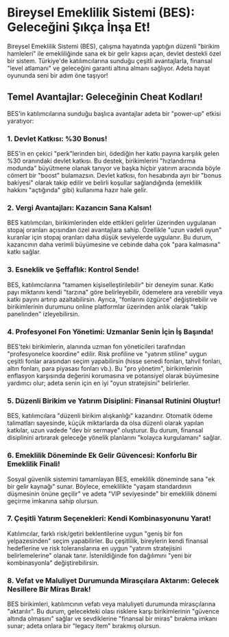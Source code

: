 # Bireysel Emeklilik Sistemi (BES): Geleceğini Şıkça İnşa Et!

Bireysel Emeklilik Sistemi (BES), çalışma hayatında yaptığın düzenli "birikim hamleleri" ile emekliliğinde sana ek bir gelir kapısı açan, devlet destekli özel bir sistem. Türkiye'de katılımcılarına sunduğu çeşitli avantajlarla, finansal "level atlamanı" ve geleceğini garanti altına almanı sağlıyor. Adeta hayat oyununda seni bir adım öne taşıyor!

## Temel Avantajlar: Geleceğinin Cheat Kodları!

BES'in katılımcılarına sunduğu başlıca avantajlar adeta bir "power-up" etkisi yaratıyor:

### 1. Devlet Katkısı: %30 Bonus!

BES'in en çekici "perk"lerinden biri, ödediğin her katkı payına karşılık gelen %30 oranındaki devlet katkısı. Bu destek, birikimlerini "hızlandırma modunda" büyütmene olanak tanıyor ve başka hiçbir yatırım aracında böyle cömert bir "boost" bulamazsın. Devlet katkısı, fon hesabında ayrı bir "bonus bakiyesi" olarak takip edilir ve belirli koşullar sağlandığında (emeklilik hakkını "açtığında" gibi) kullanıma hazır hale gelir.

### 2. Vergi Avantajları: Kazancın Sana Kalsın!

BES katılımcıları, birikimlerinden elde ettikleri gelirler üzerinden uygulanan stopaj oranları açısından özel avantajlara sahip. Özellikle "uzun vadeli oyun" kuranlar için stopaj oranları daha düşük seviyelerde uygulanır. Bu durum, kazancının daha verimli büyümesine ve cebinde daha çok "para kalmasına" katkı sağlar.

### 3. Esneklik ve Şeffaflık: Kontrol Sende!

BES, katılımcılarına "tamamen kişiselleştirilebilir" bir deneyim sunar. Katkı payı miktarını kendi "tarzına" göre belirleyebilir, ödemelere ara verebilir veya katkı payını artırıp azaltabilirsin. Ayrıca, "fonlarını özgürce" değiştirebilir ve birikimlerinin durumunu online platformlar üzerinden anlık olarak "takip panelinden" izleyebilirsin.

### 4. Profesyonel Fon Yönetimi: Uzmanlar Senin İçin İş Başında!

BES'teki birikimlerin, alanında uzman fon yöneticileri tarafından "profesyonelce koordine" edilir. Risk profiline ve "yatırım stiline" uygun çeşitli fonlar arasından seçim yapabilirsin (hisse senedi fonları, tahvil fonları, altın fonları, para piyasası fonları vb.). Bu "pro yönetim", birikimlerinin enflasyon karşısında değerini korumasına ve potansiyel olarak büyümesine yardımcı olur; adeta senin için en iyi "oyun stratejisini" belirlerler.

### 5. Düzenli Birikim ve Yatırım Disiplini: Finansal Rutinini Oluştur!

BES, katılımcılara "düzenli birikim alışkanlığı" kazandırır. Otomatik ödeme talimatları sayesinde, küçük miktarlarda da olsa düzenli olarak yapılan katkılar, uzun vadede "dev bir sermaye" oluşturur. Bu durum, finansal disiplinini artırarak geleceğe yönelik planlarını "kolayca kurgulamanı" sağlar.

### 6. Emeklilik Döneminde Ek Gelir Güvencesi: Konforlu Bir Emeklilik Finali!

Sosyal güvenlik sistemini tamamlayan BES, emeklilik döneminde sana "ek bir gelir kaynağı" sunar. Böylece, emeklilikte "yaşam standardının düşmesinin önüne geçilir" ve adeta "VIP seviyesinde" bir emeklilik dönemi geçirme imkanına sahip olursun.

### 7. Çeşitli Yatırım Seçenekleri: Kendi Kombinasyonunu Yarat!

Katılımcılar, farklı risk/getiri beklentilerine uygun "geniş bir fon yelpazesinden" seçim yapabilirler. Bu çeşitlilik, bireylerin kendi finansal hedeflerine ve risk toleranslarına en uygun "yatırım stratejisini belirlemelerine" olanak tanır. İstenildiğinde fon dağılımını "yeni bir kombinasyonla" değiştirebilirsin.

### 8. Vefat ve Maluliyet Durumunda Mirasçılara Aktarım: Gelecek Nesillere Bir Miras Bırak!

BES birikimleri, katılımcının vefatı veya maluliyeti durumunda mirasçılarına "aktarılır". Bu durum, gelecekteki olası risklere karşı birikimlerinin "güvence altında olmasını" sağlar ve sevdiklerine "finansal bir miras" bırakma imkanı sunar; adeta onlara bir "legacy item" bırakmış olursun.